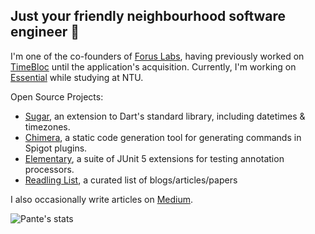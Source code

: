 ## Just your friendly neighbourhood software engineer :eyes:

I'm one of the co-founders of [Forus Labs](https://github.com/forus-labs), having previously worked on [TimeBloc](https://timebloc.app/) until the application's acquisition. Currently, I'm working on [Essential](https://essential.app/) while studying at NTU.

Open Source Projects:
* [Sugar](https://github.com/forus-labs/cauldron), an extension to Dart's standard library, including datetimes & timezones.
* [Chimera](https://github.com/Pante/Chimera), a static code generation tool for generating commands in Spigot plugins.
* [Elementary](https://github.com/Pante/Elementary), a suite of JUnit 5 extensions for testing annotation processors.
* [Readling List](https://github.com/Pante/reading-list), a curated list of blogs/articles/papers

I also occasionally write articles on [Medium](https://matthiasngeo.medium.com).

![Pante's stats](https://github-readme-stats.vercel.app/api?username=pante&show_icons=true&theme=tokyonight)
